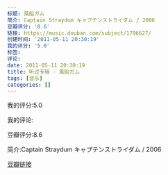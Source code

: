 ```yaml
---
标题: 風船ガム
简介: Captain Straydum キャプテンストライダム / 2006
豆瓣评分: '8.6'
链接: https://music.douban.com/subject/1796627/
创建时间: '2011-05-11 20:30:19'
我的评分: '5.0'
标签:
评论:
date: 2011-05-11 20:30:19
title: 听过专辑 - 風船ガム
tags: [音乐]
categories: []
---
```


我的评分:5.0

我的评论:

豆瓣评分:8.6

简介:Captain Straydum キャプテンストライダム / 2006

[豆瓣链接](https://music.douban.com/subject/1796627/)

